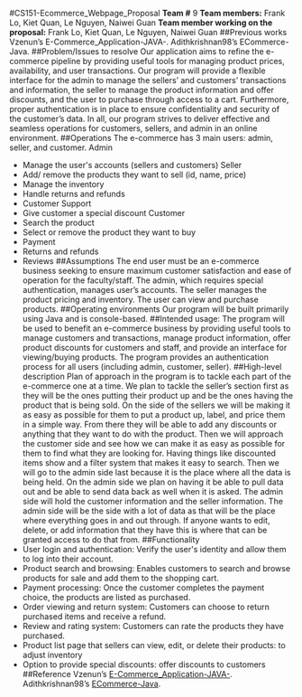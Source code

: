 #CS151-Ecommerce_Webpage_Proposal
**Team #** 9
**Team members:** Frank Lo, Kiet Quan, Le Nguyen, Naiwei Guan
**Team member working on the proposal:** Frank Lo, Kiet Quan, Le Nguyen, Naiwei Guan
##Previous works
Vzenun’s E-Commerce_Application-JAVA-.
Adithkrishnan98’s ECommerce-Java.
##Problem/Issues to resolve
Our application aims to refine the e-commerce pipeline by providing useful tools for managing product prices, availability, and user transactions. Our program will provide a flexible interface for the admin to manage the sellers’ and customers’ transactions and information, the seller to manage the product information and offer discounts, and the user to purchase through access to a cart. Furthermore, proper authentication is in place to ensure confidentiality and security of the customer’s data. In all, our program strives to deliver effective and seamless operations for customers, sellers, and admin in an online environment.
##Operations
The e-commerce has 3 main users: admin, seller, and customer.
Admin
- Manage the user's accounts (sellers and customers)
Seller
- Add/ remove the products they want to sell (id, name, price)
- Manage the inventory
- Handle returns and refunds
- Customer Support
- Give customer a special discount
Customer
- Search the product
- Select or remove the product they want to buy
- Payment
- Returns and refunds
- Reviews
##Assumptions
The end user must be an e-commerce business seeking to ensure maximum customer satisfaction and ease of operation for the faculty/staff.  The admin, which requires special authentication, manages user’s accounts. The seller manages the product pricing and inventory. The user can view and purchase products.
##Operating environments
Our program will be built primarily using Java and is console-based.
##Intended usage:
The program will be used to benefit an e-commerce business by providing useful tools to manage customers and transactions, manage product information, offer product discounts for customers and staff, and provide an interface for viewing/buying products. The program provides an authentication process for all users (including admin, customer, seller).
##High-level description
Plan of approach in the program is to tackle each part of the e-commerce one at a time. We plan to tackle the seller’s section first as they will be the ones putting their product up and be the ones having the product that is being sold. On the side of the sellers we will be making it as easy as possible for them to put a product up, label, and price them in a simple way. From there they will be able to add any discounts or anything that they want to do with the product. Then we will approach the customer side and see how we can make it as easy as possible for them to find what they are looking for. Having things like discounted items show and a filter system that makes it easy to search. Then we will go to the admin side last because it is the place where all the data is being held. On the admin side we plan on having it be able to pull data out and be able to send data back as well when it is asked. The admin side will hold the customer information and the seller information. The admin side will be the side with a lot of data as that will be the place where everything goes in and out through. If anyone wants to edit, delete, or add information that they have this is where that can be granted access to do that from. 
##Functionality
- User login and authentication: Verify the user's identity and allow them to log into their account.
- Product search and browsing: Enables customers to search and browse products for sale and add them to the shopping cart.
- Payment processing: Once the customer completes the payment choice, the products are listed as purchased.
- Order viewing and return system: Customers can choose to return purchased items and receive a refund.
- Review and rating system: Customers can rate the products they have purchased.
- Product list page that sellers can view, edit, or delete their products: to adjust inventory
- Option to provide special discounts: offer discounts to customers
##Reference
Vzenun’s [E-Commerce_Application-JAVA-](https://github.com/Vzenun/E-Commerce_Application-JAVA-).
Adithkrishnan98’s [ECommerce-Java](https://github.com/adithkrishnan98/ECommerce-Java/tree/main).
